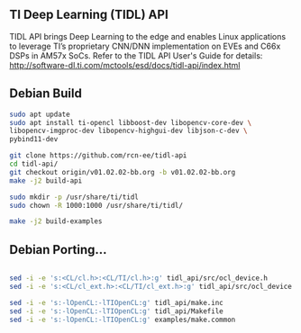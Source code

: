 TI Deep Learning (TIDL) API
---------------------------

TIDL API brings Deep Learning to the edge and enables Linux applications to leverage TI’s proprietary CNN/DNN implementation on EVEs and C66x DSPs in AM57x SoCs. Refer to the TIDL API User's Guide for details: http://software-dl.ti.com/mctools/esd/docs/tidl-api/index.html

Debian Build
---------------------------

```bash
sudo apt update
sudo apt install ti-opencl libboost-dev libopencv-core-dev \
libopencv-imgproc-dev libopencv-highgui-dev libjson-c-dev \
pybind11-dev

git clone https://github.com/rcn-ee/tidl-api
cd tidl-api/
git checkout origin/v01.02.02-bb.org -b v01.02.02-bb.org
make -j2 build-api

sudo mkdir -p /usr/share/ti/tidl
sudo chown -R 1000:1000 /usr/share/ti/tidl/

make -j2 build-examples
```

Debian Porting...
---------------------------

```bash

sed -i -e 's:<CL/cl.h>:<CL/TI/cl.h>:g' tidl_api/src/ocl_device.h
sed -i -e 's:<CL/cl_ext.h>:<CL/TI/cl_ext.h>:g' tidl_api/src/ocl_device.h

sed -i -e 's:-lOpenCL:-lTIOpenCL:g' tidl_api/make.inc
sed -i -e 's:-lOpenCL:-lTIOpenCL:g' tidl_api/Makefile
sed -i -e 's:-lOpenCL:-lTIOpenCL:g' examples/make.common

```
